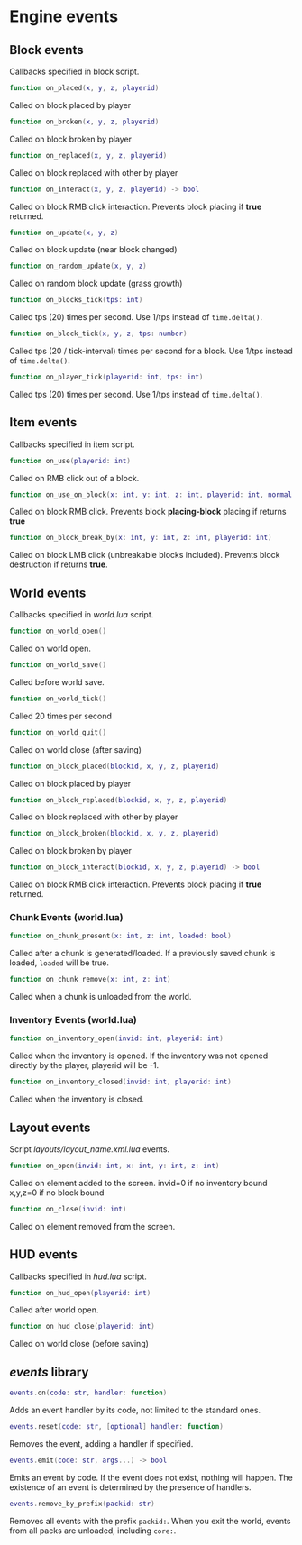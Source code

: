 # Engine events

## Block events

Callbacks specified in block script.

```lua
function on_placed(x, y, z, playerid)
```

Called on block placed by player

```lua
function on_broken(x, y, z, playerid)
```

Called on block broken by player

```lua
function on_replaced(x, y, z, playerid)
```

Called on block replaced with other by player

```lua
function on_interact(x, y, z, playerid) -> bool
```

Called on block RMB click interaction. Prevents block placing if **true** returned.

```lua
function on_update(x, y, z)
```

Called on block update (near block changed)

```lua
function on_random_update(x, y, z)
```

Called on random block update (grass growth)

```lua
function on_blocks_tick(tps: int)
```

Called tps (20) times per second. Use 1/tps instead of `time.delta()`.

```lua
function on_block_tick(x, y, z, tps: number)
```

Called tps (20 / tick-interval) times per second for a block.
Use 1/tps instead of `time.delta()`.

```lua
function on_player_tick(playerid: int, tps: int)
```

Called tps (20) times per second. Use 1/tps instead of `time.delta()`.

## Item events

Callbacks specified in item script.

```lua
function on_use(playerid: int)
```

Called on RMB click out of a block.

```lua
function on_use_on_block(x: int, y: int, z: int, playerid: int, normal: vec3)
```

Called on block RMB click. Prevents block **placing-block** placing if returns **true**

```lua
function on_block_break_by(x: int, y: int, z: int, playerid: int)
```

Called on block LMB click (unbreakable blocks included).  Prevents block destruction if returns **true**.

## World events

Callbacks specified in *world.lua* script.

```lua
function on_world_open()
```

Called on world open.

```lua
function on_world_save()
```

Called before world save.

```lua
function on_world_tick()
```

Called 20 times per second

```lua
function on_world_quit()
```

Called on world close (after saving)

```lua
function on_block_placed(blockid, x, y, z, playerid)
```

Called on block placed by player

```lua
function on_block_replaced(blockid, x, y, z, playerid)
```

Called on block replaced with other by player

```lua
function on_block_broken(blockid, x, y, z, playerid)
```

Called on block broken by player

```lua
function on_block_interact(blockid, x, y, z, playerid) -> bool
```

Called on block RMB click interaction. Prevents block placing if **true** returned.

### Chunk Events (world.lua)

```lua
function on_chunk_present(x: int, z: int, loaded: bool)
```

Called after a chunk is generated/loaded. If a previously saved chunk is loaded, `loaded` will be true.

```lua
function on_chunk_remove(x: int, z: int)
```

Called when a chunk is unloaded from the world.

### Inventory Events (world.lua)

```lua
function on_inventory_open(invid: int, playerid: int)
```

Called when the inventory is opened. If the inventory was not opened directly by the player, playerid will be -1.

```lua
function on_inventory_closed(invid: int, playerid: int)
```

Called when the inventory is closed.

## Layout events

Script *layouts/layout_name.xml.lua* events.

```lua
function on_open(invid: int, x: int, y: int, z: int)
```

Called on element added to the screen.
invid=0 if no inventory bound
x,y,z=0 if no block bound

```lua
function on_close(invid: int)
```

Called on element removed from the screen.

## HUD events

Callbacks specified in *hud.lua* script.


```lua
function on_hud_open(playerid: int)
```

Called after world open.

```lua
function on_hud_close(playerid: int)
```

Called on world close (before saving)

## *events* library

```lua
events.on(code: str, handler: function)
```

Adds an event handler by its code, not limited to the standard ones.

```lua
events.reset(code: str, [optional] handler: function)
```

Removes the event, adding a handler if specified.

```lua
events.emit(code: str, args...) -> bool
```

Emits an event by code. If the event does not exist, nothing will happen.
The existence of an event is determined by the presence of handlers.

```lua
events.remove_by_prefix(packid: str)
```

Removes all events with the prefix `packid:`. When you exit the world, events from all packs are unloaded, including `core:`.
